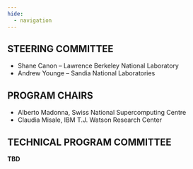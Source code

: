 ```yaml
---
hide:
  - navigation
---
```


## STEERING COMMITTEE
* Shane Canon – Lawrence Berkeley National Laboratory
* Andrew Younge – Sandia National Laboratories

## PROGRAM CHAIRS
* Alberto Madonna, Swiss National Supercomputing Centre
* Claudia Misale, IBM T.J. Watson Research Center


## TECHNICAL PROGRAM COMMITTEE

**TBD**
